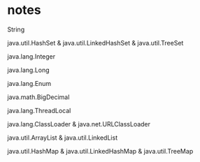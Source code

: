 # notes

String

java.util.HashSet & java.util.LinkedHashSet & java.util.TreeSet

java.lang.Integer

java.lang.Long

java.lang.Enum

java.math.BigDecimal

java.lang.ThreadLocal

java.lang.ClassLoader & java.net.URLClassLoader

java.util.ArrayList & java.util.LinkedList

java.util.HashMap & java.util.LinkedHashMap & java.util.TreeMap
